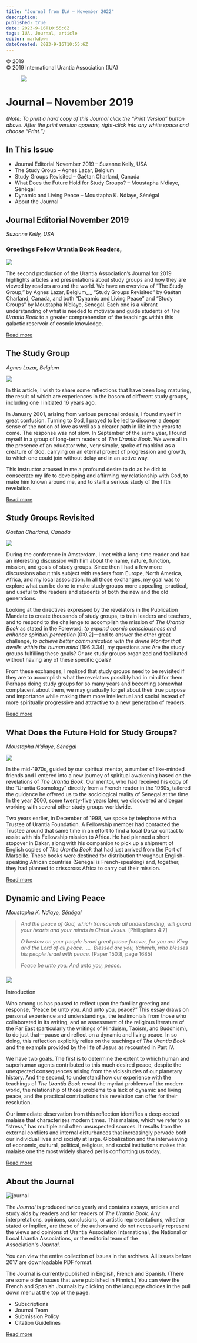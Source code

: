 ```yaml
---
title: "Journal from IUA — November 2022"
description: 
published: true
date: 2023-9-16T10:55:6Z
tags: IUA, Journal, article
editor: markdown
dateCreated: 2023-9-16T10:55:6Z
---
```


<p class="v-card v-sheet theme--light gray lighten-3 px-2">© 2019 <br>© 2019 International Urantia Association (IUA)</p>

<figure id="Figure_1" class="image urantiapedia">
<img src="/image/article/IUA_Journal/Journal-Header-Revised-April-2020-706x287.jpg">
</figure>

# Journal – November 2019

_(Note: To print a hard copy of this Journal click the “Print Version” button above. After the print version appears, right-click into any white space and choose “Print.”)_


## In This Issue

- Journal Editorial November 2019 – Suzanne Kelly, USA
- The Study Group – Agnes Lazar, Belgium
- Study Groups Revisited – Gaétan Charland, Canada
- What Does the Future Hold for Study Groups? – Moustapha N’diaye, Sénégal
- Dynamic and Living Peace – Moustapha K. Ndiaye, Sénégal
- About the Journal

## Journal Editorial November 2019

_Suzanne Kelly, USA_

### Greetings Fellow Urantia Book Readers,

![](../../../image/article/IUA_Journal/Suzanne-Kelly-recent-150x150.jpg)

The second production of the Urantia Association’s Journal for 2019 highlights articles and presentations about study groups and how they are viewed by readers around the world. We have an overview of “The Study Group,” by Agnes Lazar, Belgium_,_ “Study Groups Revisited” by Gaétan Charland, Canada, and both “Dynamic and Living Peace” and “Study Groups” by Moustapha N’diaye, Senegal. Each one is a vibrant understanding of what is needed to motivate and guide students of _The Urantia Book_ to a greater comprehension of the teachings within this galactic reservoir of cosmic knowledge.

[Read more](https://urantia-association.org/journal-editorial-november-2019)


## The Study Group

_Agnes Lazar, Belgium_

![](../../../image/article/IUA_Journal/Capture-Brochure-Fr-150x150.png)

In this article, I wish to share some reflections that have been long maturing, the result of which are experiences in the bosom of different study groups, including one I initiated 16 years ago.

In January 2001, arising from various personal ordeals, I found myself in great confusion. Turning to God, I prayed to be led to discover a deeper sense of the notion of love as well as a clearer path in life in the years to come. The response was not slow. In September of the same year, I found myself in a group of long-term readers of _The Urantia Book_. We were all in the presence of an educator who, very simply, spoke of mankind as a creature of God, carrying on an eternal project of progression and growth, to which one could join without delay and in an active way.

This instructor aroused in me a profound desire to do as he did: to consecrate my life to developing and affirming my relationship with God, to make him known around me, and to start a serious study of the fifth revelation.

[Read more](https://urantia-association.org/the-study-group)


## Study Groups Revisited

_Gaétan Charland, Canada_

![](../../../image/article/IUA_Journal/Gaetn-Charland-150x150.jpg)

During the conference in Amsterdam, I met with a long-time reader and had an interesting discussion with him about the name, nature, function, mission, and goals of study groups. Since then I had a few more discussions about this subject with readers from Europe, North America, Africa, and my local association. In all those exchanges, my goal was to explore what can be done to make study groups more appealing, practical, and useful to the readers and students of both the new and the old generations.

Looking at the directives expressed by the revelators in the Publication Mandate to create thousands of study groups, to train leaders and teachers, and to respond to the challenge to accomplish the mission of _The Urantia Book_ as stated in the Foreword: _to expand cosmic consciousness and enhance spiritual perception_ [0:0.2]—and to answer the other great challenge, _to achieve better communication with the divine Monitor that dwells within the human mind_ [196:3.34], my questions are: Are the study groups fulfilling these goals? Or are study groups organized and facilitated without having any of these specific goals?

From these exchanges, I realized that study groups need to be revisited if they are to accomplish what the revelators possibly had in mind for them. Perhaps doing study groups for so many years and becoming somewhat complacent about them, we may gradually forget about their true purpose and importance while making them more intellectual and social instead of more spiritually progressive and attractive to a new generation of readers.

[Read more](https://urantia-association.org/study-groups-revisited)


## What Does the Future Hold for Study Groups?

_Moustapha N’diaye, Sénégal_

![](../../../image/article/IUA_Journal/Dakar-300x139.png)

In the mid-1970s, guided by our spiritual mentor, a number of like-minded friends and I entered into a new journey of spiritual awakening based on the revelations of _The Urantia Book_. Our mentor, who had received his copy of the “Urantia Cosmology” directly from a French reader in the 1960s, tailored the guidance he offered us to the sociological reality of Senegal at the time. In the year 2000, some twenty-five years later, we discovered and began working with several other study groups worldwide.

Two years earlier, in December of 1998, we spoke by telephone with a Trustee of Urantia Foundation. A Fellowship member had contacted the Trustee around that same time in an effort to find a local Dakar contact to assist with his Fellowship mission to Africa. He had planned a short stopover in Dakar, along with his companion to pick up a shipment of English copies of _The Urantia Book_ that had just arrived from the Port of Marseille. These books were destined for distribution throughout English-speaking African countries (Senegal is French-speaking) and, together, they had planned to crisscross Africa to carry out their mission.

[Read more](https://urantia-association.org/future-study-groups)


## Dynamic and Living Peace

_Moustapha K. Ndiaye, Sénégal_

> _And the peace of God, which transcends all understanding, will guard your hearts and your minds in Christ Jesus._ [Philippians 4:7]
> 
> _O bestow on your people Israel great peace forever, for you are King and the Lord of all peace.  …  Blessed are you, Yahweh, who blesses his people Israel with peace._ [Paper 150:8, page 1685]
> 
> _Peace be unto you. And unto you, peace._
> 

### ![](../../../image/article/IUA_Journal/Moustapha-Ndiaye-300x339.jpg)

Introduction

Who among us has paused to reflect upon the familiar greeting and response, “Peace be unto you. And unto you, peace?” This essay draws on personal experience and understandings, the testimonials from those who collaborated in its writing, and an assessment of the religious literature of the Far East (particularly the writings of Hinduism, Taoism, and Buddhism), to do just that—pause and reflect on a dynamic and living peace. In so doing, this reflection explicitly relies on the teachings of _The Urantia Book_ and the example provided by the life of Jesus as recounted in Part IV.

We have two goals. The first is to determine the extent to which human and superhuman agents contributed to this much desired peace, despite the unexpected consequences arising from the vicissitudes of our planetary history. And the second, to understand how our experience with the teachings of _The Urantia_ _Book_ reveal the myriad problems of the modern world, the relationship of those problems to a lack of dynamic and living peace, and the practical contributions this revelation can offer for their resolution.

Our immediate observation from this reflection identifies a deep-rooted malaise that characterizes modern times. This malaise, which we refer to as “stress,” has multiple and often unsuspected sources. It results from the external conflicts and internal disturbances that increasingly pervade both our individual lives and society at large. Globalization and the interweaving of economic, cultural, political, religious, and social institutions makes this malaise one the most widely shared perils confronting us today.

[Read more](https://urantia-association.org/dynamic-and-living-peace)


## About the Journal

![journal](../../../image/article/IUA_Journal/Journal-Header-Revised-April-2020.jpg)

The _Journal_ is produced twice yearly and contains essays, articles and study aids by readers and for readers of _The Urantia Book._ Any interpretations, opinions, conclusions, or artistic representations, whether stated or implied, are those of the authors and do not necessarily represent the views and opinions of Urantia Association International, the National or Local Urantia Associations, or the editorial team of the Association's _Journal_.

You can view the entire collection of issues in the archives. All issues before 2017 are downloadable PDF format.

The Journal is currently published in English, French and Spanish. (There are some older issues that were published in Finnish.) You can view the French and Spanish Journals by clicking on the language choices in the pull down menu at the top of the page.


- Subscriptions
- Journal Team
- Submission Policy
- Citation Guidelines


[Read more](https://urantia-association.org/about-the-journal-2)